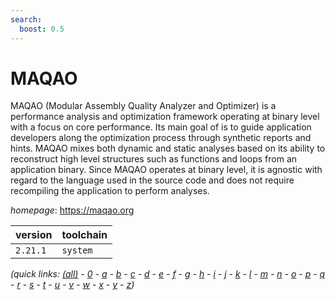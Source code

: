 ```yaml
---
search:
  boost: 0.5
---
```

# MAQAO

MAQAO (Modular Assembly Quality Analyzer and Optimizer) is a performance analysis and optimization framework operating at binary level with a focus on core performance. Its main goal of is to guide application developers along the optimization process through synthetic reports and hints.  MAQAO mixes both dynamic and static analyses based on its ability to reconstruct high level structures such as functions and loops from an application binary. Since MAQAO operates at binary level, it is agnostic with regard to the language used in the source code and does not require recompiling the application to perform analyses.

*homepage*: <https://maqao.org>

version | toolchain
--------|----------
``2.21.1`` | ``system``


*(quick links: [(all)](../index.md) - [0](../0/index.md) - [a](../a/index.md) - [b](../b/index.md) - [c](../c/index.md) - [d](../d/index.md) - [e](../e/index.md) - [f](../f/index.md) - [g](../g/index.md) - [h](../h/index.md) - [i](../i/index.md) - [j](../j/index.md) - [k](../k/index.md) - [l](../l/index.md) - [m](../m/index.md) - [n](../n/index.md) - [o](../o/index.md) - [p](../p/index.md) - [q](../q/index.md) - [r](../r/index.md) - [s](../s/index.md) - [t](../t/index.md) - [u](../u/index.md) - [v](../v/index.md) - [w](../w/index.md) - [x](../x/index.md) - [y](../y/index.md) - [z](../z/index.md))*

